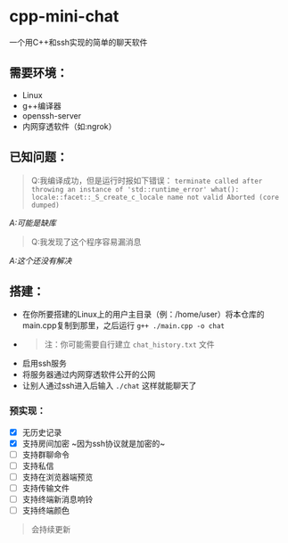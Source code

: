 # cpp-mini-chat
一个用C++和ssh实现的简单的聊天软件
## 需要环境：
- Linux
- g++编译器
- openssh-server
- 内网穿透软件（如:ngrok）

## 已知问题：
> Q:我编译成功，但是运行时报如下错误： `terminate called after throwing an instance of 'std::runtime_error'
  what():  locale::facet::_S_create_c_locale name not valid
Aborted (core dumped)
`

 *A:可能是缺库*

 > Q:我发现了这个程序容易漏消息

*A:这个还没有解决*
## 搭建：
- 在你所要搭建的Linux上的用户主目录（例：/home/user）将本仓库的main.cpp复制到那里，之后运行 `g++ ./main.cpp -o chat`
- > 注：你可能需要自行建立 `chat_history.txt` 文件
- 启用ssh服务
- 将服务器通过内网穿透软件公开的公网
- 让别人通过ssh进入后输入 `./chat` 这样就能聊天了

### 预实现：
- [x] 无历史记录
- [x] 支持房间加密 ~因为ssh协议就是加密的~
- [ ] 支持群聊命令
- [ ] 支持私信
- [ ] 支持在浏览器端预览
- [ ] 支持传输文件
- [ ] 支持终端新消息响铃
- [ ] 支持终端颜色

> 会持续更新
